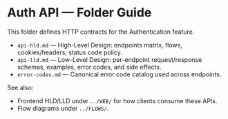 # Auth API — Folder Guide

This folder defines HTTP contracts for the Authentication feature.

- `api-hld.md` — High-Level Design: endpoints matrix, flows, cookies/headers, status code policy.
- `api-lld.md` — Low-Level Design: per-endpoint request/response schemas, examples, error codes, and side effects.
- `error-codes.md` — Canonical error code catalog used across endpoints.

See also:
- Frontend HLD/LLD under `../WEB/` for how clients consume these APIs.
- Flow diagrams under `../FLOWS/`.
